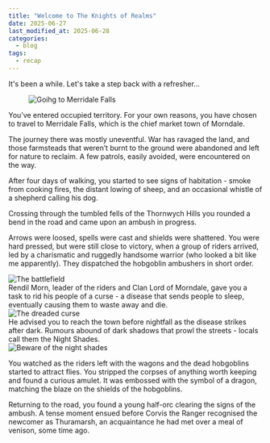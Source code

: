 ```yaml
---
title: "Welcome to The Knights of Realms"
date: 2025-06-27
last_modified_at: 2025-06-28
categories:
  - blog
tags:
  - recap
---
```


It's been a while. Let's take a step back with a refresher...

<figure class="image-caption">
  <img src="{{ site.baseurl }}/assets/images/going-to-merridale-falls.png" alt="Goihg to Merridale Falls">
</figure>

You’ve entered occupied territory. For your own reasons, you have chosen to travel to Merridale Falls, which is the chief market town of Morndale.

The journey there was mostly uneventful. War has ravaged the land, and those farmsteads that weren’t burnt to the ground were abandoned and left for nature to reclaim.
A few patrols, easily avoided, were encountered on the way.

After four days of walking, you started to see signs of habitation - smoke from cooking fires, the distant lowing of sheep, and an occasional whistle of a shepherd calling his dog.

Crossing through the tumbled fells of the Thornwych Hills you rounded a bend in the road and came upon an ambush in progress.

<div class="split-row">

<div class="split-text">
<p>
Arrows were loosed, spells were cast and shields were shattered.
You were hard pressed, but were still close to victory, when a group of riders arrived, led by a charismatic and ruggedly handsome warrior (who looked a bit like me apparently). They dispatched the hobgoblin ambushers in short order.
</p>
</div>
<div class="split-image">
<img src="{{ site.baseurl }}/assets/images/arrows-loosed-spells-cast.png" alt="The battlefield"> 
</div>
</div>

<div class="split-row reverse">
<div class="split-text">
Rendil Morn, leader of the riders and Clan Lord of Morndale, gave you a task to rid his people of a curse - a disease that sends people to sleep, eventually causing them to waste away and die.
</div>
<div class="split-image">
<img src="{{ site.baseurl }}/assets/images/sick-people.png" alt="The dreaded curse">
</div>
</div>

<div class="split-row">
<div class="split-text">
He advised you to reach the town before nightfall as the disease strikes after dark. Rumours abound of dark shadows that prowl the streets - locals call them the Night Shades.
</div>
<div class="split-image">
<img src="{{ site.baseurl }}/assets/images/night-shades.png" alt="Beware of the night shades">
</div>
</div>

You watched as the riders left with the wagons and the dead hobgoblins started to attract flies. You stripped the corpses of anything worth keeping and found a curious amulet. It was embossed with the symbol of a dragon, matching the blaze on the shields of the hobgoblins.

Returning to the road, you found a young half-orc clearing the signs of the ambush. A tense moment ensued before Corvis the Ranger recognised the newcomer as Thuramarsh, an acquaintance he had met over a meal of venison, some time ago.